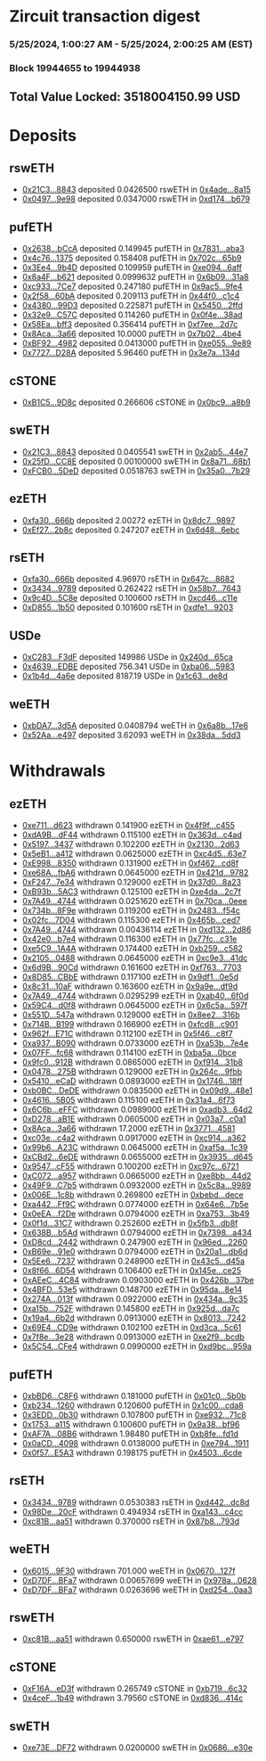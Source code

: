 # Zircuit transaction digest
### 5/25/2024, 1:00:27 AM - 5/25/2024, 2:00:25 AM (EST)
### Block 19944655 to 19944938

## Total Value Locked: 3518004150.99 USD

# Deposits
## rswETH
- [0x21C3...8843](https://etherscan.io/address/0x21C3190440BA360A06C225044beD1Ca2A5CD8843) deposited 0.0426500 rswETH in [0x4ade...8a15](https://etherscan.io/tx/0x21C3190440BA360A06C225044beD1Ca2A5CD8843)
- [0x0497...9e98](https://etherscan.io/address/0x0497d7e66B5429A8cD090C452529f6F12c5c9e98) deposited 0.0347000 rswETH in [0xd174...b679](https://etherscan.io/tx/0x0497d7e66B5429A8cD090C452529f6F12c5c9e98)
## pufETH
- [0x2638...bCcA](https://etherscan.io/address/0x26386b71fafeBE25f312B4E4B4e2c9FcA02DbCcA) deposited 0.149945 pufETH in [0x7831...aba3](https://etherscan.io/tx/0x26386b71fafeBE25f312B4E4B4e2c9FcA02DbCcA)
- [0x4c76...1375](https://etherscan.io/address/0x4c76f1B4fB3232C2DEf2fF458B58F36333711375) deposited 0.158408 pufETH in [0x702c...65b9](https://etherscan.io/tx/0x4c76f1B4fB3232C2DEf2fF458B58F36333711375)
- [0x3Ee4...9b4D](https://etherscan.io/address/0x3Ee4d10Ac0Fd4d2e5F18a1656C4268b092519b4D) deposited 0.109959 pufETH in [0xe094...6aff](https://etherscan.io/tx/0x3Ee4d10Ac0Fd4d2e5F18a1656C4268b092519b4D)
- [0x8a4F...b621](https://etherscan.io/address/0x8a4F2B9577BBe5894e5788E691d085e81b2eb621) deposited 0.0999632 pufETH in [0x6b09...31a8](https://etherscan.io/tx/0x8a4F2B9577BBe5894e5788E691d085e81b2eb621)
- [0xc933...7Ce7](https://etherscan.io/address/0xc933138aDA1CBeb9A1405516985755e886Fa7Ce7) deposited 0.247180 pufETH in [0x9ac5...9fe4](https://etherscan.io/tx/0xc933138aDA1CBeb9A1405516985755e886Fa7Ce7)
- [0x2f58...60bA](https://etherscan.io/address/0x2f58766488e61725Ea4fB0D60191eC5dB64D60bA) deposited 0.209113 pufETH in [0x44f0...c1c4](https://etherscan.io/tx/0x2f58766488e61725Ea4fB0D60191eC5dB64D60bA)
- [0x4380...99D3](https://etherscan.io/address/0x4380F497b84d66E8C8C9A9fb01b66b7305e699D3) deposited 0.225871 pufETH in [0x5450...2ffd](https://etherscan.io/tx/0x4380F497b84d66E8C8C9A9fb01b66b7305e699D3)
- [0x32e9...C57C](https://etherscan.io/address/0x32e91698d19E550bBcD28d2A4287000d363dC57C) deposited 0.114260 pufETH in [0x0f4e...38ad](https://etherscan.io/tx/0x32e91698d19E550bBcD28d2A4287000d363dC57C)
- [0x58Ea...bff3](https://etherscan.io/address/0x58Ea3CeDD694ED361d1428426e63F0B6879cbff3) deposited 0.356414 pufETH in [0xf7ee...2d7c](https://etherscan.io/tx/0x58Ea3CeDD694ED361d1428426e63F0B6879cbff3)
- [0x8Aca...3a66](https://etherscan.io/address/0x8Aca068916165e7FCB8a0F0B39D4D205C0a13a66) deposited 10.0000 pufETH in [0x7b02...4be4](https://etherscan.io/tx/0x8Aca068916165e7FCB8a0F0B39D4D205C0a13a66)
- [0xBF92...4982](https://etherscan.io/address/0xBF92620478dd964caC8e0d8D98BF3336727f4982) deposited 0.0413000 pufETH in [0xe055...9e89](https://etherscan.io/tx/0xBF92620478dd964caC8e0d8D98BF3336727f4982)
- [0x7727...D28A](https://etherscan.io/address/0x77275D740368C4716A6e940fc217680e2901D28A) deposited 5.96460 pufETH in [0x3e7a...134d](https://etherscan.io/tx/0x77275D740368C4716A6e940fc217680e2901D28A)
## cSTONE
- [0xB1C5...9D8c](https://etherscan.io/address/0xB1C5c42eC46600AD53995cF6Bd93141bAc929D8c) deposited 0.266606 cSTONE in [0x0bc9...a8b9](https://etherscan.io/tx/0xB1C5c42eC46600AD53995cF6Bd93141bAc929D8c)
## swETH
- [0x21C3...8843](https://etherscan.io/address/0x21C3190440BA360A06C225044beD1Ca2A5CD8843) deposited 0.0405541 swETH in [0x2ab5...44e7](https://etherscan.io/tx/0x21C3190440BA360A06C225044beD1Ca2A5CD8843)
- [0x25fD...CC8E](https://etherscan.io/address/0x25fDC65864Dbd3Fe818F6261547F6bD52261CC8E) deposited 0.00100000 swETH in [0x8a71...68b1](https://etherscan.io/tx/0x25fDC65864Dbd3Fe818F6261547F6bD52261CC8E)
- [0xFCB0...5DeD](https://etherscan.io/address/0xFCB0A84EB5F14E15A51f0e0Fe8A27dedb7285DeD) deposited 0.0518763 swETH in [0x35a0...7b29](https://etherscan.io/tx/0xFCB0A84EB5F14E15A51f0e0Fe8A27dedb7285DeD)
## ezETH
- [0xfa30...666b](https://etherscan.io/address/0xfa30A953BC9311D78B87Acff7fD775a731C5666b) deposited 2.00272 ezETH in [0x8dc7...9897](https://etherscan.io/tx/0xfa30A953BC9311D78B87Acff7fD775a731C5666b)
- [0xEf27...2b8c](https://etherscan.io/address/0xEf276A0BeF71131Cf67115566FE41f9a8a272b8c) deposited 0.247207 ezETH in [0x6d48...6ebc](https://etherscan.io/tx/0xEf276A0BeF71131Cf67115566FE41f9a8a272b8c)
## rsETH
- [0xfa30...666b](https://etherscan.io/address/0xfa30A953BC9311D78B87Acff7fD775a731C5666b) deposited 4.96970 rsETH in [0x647c...8682](https://etherscan.io/tx/0xfa30A953BC9311D78B87Acff7fD775a731C5666b)
- [0x3434...9789](https://etherscan.io/address/0x34349c5569e7B846c3558961552D2202760A9789) deposited 0.262422 rsETH in [0x58b7...7643](https://etherscan.io/tx/0x34349c5569e7B846c3558961552D2202760A9789)
- [0x9c4D...5C8e](https://etherscan.io/address/0x9c4D974BA6f786858D528e84d29b91615Bb95C8e) deposited 0.100600 rsETH in [0xcd46...c11e](https://etherscan.io/tx/0x9c4D974BA6f786858D528e84d29b91615Bb95C8e)
- [0xD855...1b50](https://etherscan.io/address/0xD855B1a0c5068D8238E10cd5AB3ffBB085281b50) deposited 0.101600 rsETH in [0xdfe1...9203](https://etherscan.io/tx/0xD855B1a0c5068D8238E10cd5AB3ffBB085281b50)
## USDe
- [0xC283...F3dF](https://etherscan.io/address/0xC283b1AB8fe48B5A9C100e6DF72c676e8B29F3dF) deposited 149986 USDe in [0x240d...65ca](https://etherscan.io/tx/0xC283b1AB8fe48B5A9C100e6DF72c676e8B29F3dF)
- [0x4639...EDBE](https://etherscan.io/address/0x463990F18f65c60f2B670f7E507be2935a82EDBE) deposited 756.341 USDe in [0xba06...5983](https://etherscan.io/tx/0x463990F18f65c60f2B670f7E507be2935a82EDBE)
- [0x1b4d...4a6e](https://etherscan.io/address/0x1b4dc70984f8bd79D2f96ca7eCF6D0ae9df44a6e) deposited 8187.19 USDe in [0x1c63...de8d](https://etherscan.io/tx/0x1b4dc70984f8bd79D2f96ca7eCF6D0ae9df44a6e)
## weETH
- [0xbDA7...3d5A](https://etherscan.io/address/0xbDA710801342531aDb023df62D6eCCdcEe893d5A) deposited 0.0408794 weETH in [0x6a8b...17e6](https://etherscan.io/tx/0xbDA710801342531aDb023df62D6eCCdcEe893d5A)
- [0x52Aa...e497](https://etherscan.io/address/0x52Aa899454998Be5b000Ad077a46Bbe360F4e497) deposited 3.62093 weETH in [0x38da...5dd3](https://etherscan.io/tx/0x52Aa899454998Be5b000Ad077a46Bbe360F4e497)
# Withdrawals
## ezETH
- [0xe711...d623](https://etherscan.io/address/0xe71178a79F8678504adDDC3cFf9155fddc42d623) withdrawn 0.141900 ezETH in [0x4f9f...c455](https://etherscan.io/tx/0xe71178a79F8678504adDDC3cFf9155fddc42d623)
- [0xdA9B...dF44](https://etherscan.io/address/0xdA9B4b035d3BeAf81Ec0A29f5637B951C402dF44) withdrawn 0.115100 ezETH in [0x363d...c4ad](https://etherscan.io/tx/0xdA9B4b035d3BeAf81Ec0A29f5637B951C402dF44)
- [0x5197...3437](https://etherscan.io/address/0x5197989eAAFF7f4295ebA2925eB60Bb9e7993437) withdrawn 0.102200 ezETH in [0x2130...2d63](https://etherscan.io/tx/0x5197989eAAFF7f4295ebA2925eB60Bb9e7993437)
- [0x5eB1...a412](https://etherscan.io/address/0x5eB1b6B00782E66472634968f51120DeDE2Ca412) withdrawn 0.0625000 ezETH in [0xc4d5...63e7](https://etherscan.io/tx/0x5eB1b6B00782E66472634968f51120DeDE2Ca412)
- [0xE998...8350](https://etherscan.io/address/0xE9984379df181E17c76Faef1cC60430C0C648350) withdrawn 0.131900 ezETH in [0xf462...cd8f](https://etherscan.io/tx/0xE9984379df181E17c76Faef1cC60430C0C648350)
- [0xe68A...fbA6](https://etherscan.io/address/0xe68AC68967BE411F74187bAab40030153F17fbA6) withdrawn 0.0645000 ezETH in [0x421d...9782](https://etherscan.io/tx/0xe68AC68967BE411F74187bAab40030153F17fbA6)
- [0xF247...7e34](https://etherscan.io/address/0xF2472A2be01Aea07CEf6B9691FF6e5c18B8d7e34) withdrawn 0.129000 ezETH in [0x37d0...8a23](https://etherscan.io/tx/0xF2472A2be01Aea07CEf6B9691FF6e5c18B8d7e34)
- [0xB93b...5AC3](https://etherscan.io/address/0xB93beE17CCE47B4cB5FeB25B14cF5F19d31F5AC3) withdrawn 0.125100 ezETH in [0xe4da...2c7f](https://etherscan.io/tx/0xB93beE17CCE47B4cB5FeB25B14cF5F19d31F5AC3)
- [0x7A49...4744](https://etherscan.io/address/0x7A493Be5c2ce014cD049Bf178a1ac0Db1B434744) withdrawn 0.0251620 ezETH in [0x70ca...0eee](https://etherscan.io/tx/0x7A493Be5c2ce014cD049Bf178a1ac0Db1B434744)
- [0x734b...8F9e](https://etherscan.io/address/0x734bB9BF405D3Bb469f34cCeB02C1B25670b8F9e) withdrawn 0.119200 ezETH in [0x2483...f54c](https://etherscan.io/tx/0x734bB9BF405D3Bb469f34cCeB02C1B25670b8F9e)
- [0x02fc...7D04](https://etherscan.io/address/0x02fcDdF98ff2747fB9C3518Bb6BB4ef5F9427D04) withdrawn 0.115300 ezETH in [0x465b...ced7](https://etherscan.io/tx/0x02fcDdF98ff2747fB9C3518Bb6BB4ef5F9427D04)
- [0x7A49...4744](https://etherscan.io/address/0x7A493Be5c2ce014cD049Bf178a1ac0Db1B434744) withdrawn 0.00436114 ezETH in [0xd132...2d86](https://etherscan.io/tx/0x7A493Be5c2ce014cD049Bf178a1ac0Db1B434744)
- [0x42e0...b7e4](https://etherscan.io/address/0x42e07a5eAE2e6a7b52646b3c9a0725247efcb7e4) withdrawn 0.116300 ezETH in [0x77fc...c31e](https://etherscan.io/tx/0x42e07a5eAE2e6a7b52646b3c9a0725247efcb7e4)
- [0xe5C9...1A4A](https://etherscan.io/address/0xe5C9E40C4912e22C28190068d635B3bD15231A4A) withdrawn 0.174400 ezETH in [0xb259...c582](https://etherscan.io/tx/0xe5C9E40C4912e22C28190068d635B3bD15231A4A)
- [0x2105...0488](https://etherscan.io/address/0x21054Eb9C9797dA56ca77f7E4b58b7c6D0D40488) withdrawn 0.0645000 ezETH in [0xc9e3...41dc](https://etherscan.io/tx/0x21054Eb9C9797dA56ca77f7E4b58b7c6D0D40488)
- [0x6d9B...90Cd](https://etherscan.io/address/0x6d9Bf2D6E2079f571F833af62d4B779e132090Cd) withdrawn 0.161600 ezETH in [0xf763...7703](https://etherscan.io/tx/0x6d9Bf2D6E2079f571F833af62d4B779e132090Cd)
- [0x8D85...CBbE](https://etherscan.io/address/0x8D85edDf148E0CF48564d057dDC270a4E598CBbE) withdrawn 0.117100 ezETH in [0x9df1...0e5d](https://etherscan.io/tx/0x8D85edDf148E0CF48564d057dDC270a4E598CBbE)
- [0x8c31...10aF](https://etherscan.io/address/0x8c3158Da8E393184dA9d9FF06A028981E7e410aF) withdrawn 0.163600 ezETH in [0x9a9e...df9d](https://etherscan.io/tx/0x8c3158Da8E393184dA9d9FF06A028981E7e410aF)
- [0x7A49...4744](https://etherscan.io/address/0x7A493Be5c2ce014cD049Bf178a1ac0Db1B434744) withdrawn 0.0295299 ezETH in [0xab40...6f0d](https://etherscan.io/tx/0x7A493Be5c2ce014cD049Bf178a1ac0Db1B434744)
- [0x59C4...d0f8](https://etherscan.io/address/0x59C401bdB5E2f42F86B046b50a62B34ADcc9d0f8) withdrawn 0.0645000 ezETH in [0x6c5a...597f](https://etherscan.io/tx/0x59C401bdB5E2f42F86B046b50a62B34ADcc9d0f8)
- [0x551D...547a](https://etherscan.io/address/0x551DF6ff5f0BbeB3993a1D4cD2e71181d0eA547a) withdrawn 0.129000 ezETH in [0x8ee2...316b](https://etherscan.io/tx/0x551DF6ff5f0BbeB3993a1D4cD2e71181d0eA547a)
- [0x714B...B199](https://etherscan.io/address/0x714BADAE0a9fB65b81da75A60658Ab692211B199) withdrawn 0.166900 ezETH in [0xfcd8...c901](https://etherscan.io/tx/0x714BADAE0a9fB65b81da75A60658Ab692211B199)
- [0x962f...E71C](https://etherscan.io/address/0x962f84Ea7d07b3170DBB48Af1184bCf3ac75E71C) withdrawn 0.112100 ezETH in [0x5f46...c8f7](https://etherscan.io/tx/0x962f84Ea7d07b3170DBB48Af1184bCf3ac75E71C)
- [0xa937...B090](https://etherscan.io/address/0xa93767eC9F78Bf34d0B8a78C64AB8cbE768eB090) withdrawn 0.0733000 ezETH in [0xa53b...7e4e](https://etherscan.io/tx/0xa93767eC9F78Bf34d0B8a78C64AB8cbE768eB090)
- [0x07FF...fc68](https://etherscan.io/address/0x07FFd072aF288ebfa43cE04B4628fC8Cab86fc68) withdrawn 0.114100 ezETH in [0xba5a...0bce](https://etherscan.io/tx/0x07FFd072aF288ebfa43cE04B4628fC8Cab86fc68)
- [0x9fc0...912B](https://etherscan.io/address/0x9fc04c97e0CDD2676C9EEe7F5D7Bf11251c1912B) withdrawn 0.0865000 ezETH in [0xf914...31b8](https://etherscan.io/tx/0x9fc04c97e0CDD2676C9EEe7F5D7Bf11251c1912B)
- [0x0478...275B](https://etherscan.io/address/0x0478B319B80C13c05B65Bf8F8DC610799dBC275B) withdrawn 0.129000 ezETH in [0x264c...9fbb](https://etherscan.io/tx/0x0478B319B80C13c05B65Bf8F8DC610799dBC275B)
- [0x5410...eCaD](https://etherscan.io/address/0x5410D3dc12C902d1Df95ceB8053d63d1A803eCaD) withdrawn 0.0893000 ezETH in [0x1746...18ff](https://etherscan.io/tx/0x5410D3dc12C902d1Df95ceB8053d63d1A803eCaD)
- [0xb0BC...DeDE](https://etherscan.io/address/0xb0BC379d8Ff980af94F53A7a6D02539C98a1DeDE) withdrawn 0.0835000 ezETH in [0x09d9...48e1](https://etherscan.io/tx/0xb0BC379d8Ff980af94F53A7a6D02539C98a1DeDE)
- [0x4616...5B05](https://etherscan.io/address/0x4616E48675F5a45931AF50074A78dB58777a5B05) withdrawn 0.115100 ezETH in [0x31a4...6f73](https://etherscan.io/tx/0x4616E48675F5a45931AF50074A78dB58777a5B05)
- [0x6C6b...eFFC](https://etherscan.io/address/0x6C6bcC37e1b613b4466dBc0eBAF1958A9F76eFFC) withdrawn 0.0989000 ezETH in [0xadb3...64d2](https://etherscan.io/tx/0x6C6bcC37e1b613b4466dBc0eBAF1958A9F76eFFC)
- [0xD278...aB1E](https://etherscan.io/address/0xD278712CfbD5C2724bD15A65cAC686859008aB1E) withdrawn 0.0605000 ezETH in [0x03a7...c0a1](https://etherscan.io/tx/0xD278712CfbD5C2724bD15A65cAC686859008aB1E)
- [0x8Aca...3a66](https://etherscan.io/address/0x8Aca068916165e7FCB8a0F0B39D4D205C0a13a66) withdrawn 17.2000 ezETH in [0x3771...4581](https://etherscan.io/tx/0x8Aca068916165e7FCB8a0F0B39D4D205C0a13a66)
- [0xc03e...c4a2](https://etherscan.io/address/0xc03e9EC1D93ae18020EEea0C0a06CCf95C3Ac4a2) withdrawn 0.0917000 ezETH in [0xc914...a362](https://etherscan.io/tx/0xc03e9EC1D93ae18020EEea0C0a06CCf95C3Ac4a2)
- [0x99b6...A23C](https://etherscan.io/address/0x99b6046BE00B077bc6917a725a8018fa3b6BA23C) withdrawn 0.0645000 ezETH in [0xaf5a...1c39](https://etherscan.io/tx/0x99b6046BE00B077bc6917a725a8018fa3b6BA23C)
- [0xCBd2...6eDE](https://etherscan.io/address/0xCBd2239EC9Db2509e1ca9a736bE433514e4b6eDE) withdrawn 0.0655000 ezETH in [0x3935...d645](https://etherscan.io/tx/0xCBd2239EC9Db2509e1ca9a736bE433514e4b6eDE)
- [0x9547...cF55](https://etherscan.io/address/0x95475e559bfc74A19c89ECE35752c667CB9dcF55) withdrawn 0.100200 ezETH in [0xc97c...6721](https://etherscan.io/tx/0x95475e559bfc74A19c89ECE35752c667CB9dcF55)
- [0xC072...a957](https://etherscan.io/address/0xC072dafA9Bd862078117f8A1159EE8f1B235a957) withdrawn 0.0665000 ezETH in [0xe8bb...44d2](https://etherscan.io/tx/0xC072dafA9Bd862078117f8A1159EE8f1B235a957)
- [0x49F9...C7b5](https://etherscan.io/address/0x49F991E537193572cca26164Da4d0418b3FfC7b5) withdrawn 0.0932000 ezETH in [0x5c8a...9989](https://etherscan.io/tx/0x49F991E537193572cca26164Da4d0418b3FfC7b5)
- [0x006E...1c8b](https://etherscan.io/address/0x006E8263ea60a50376e7FDc0f0Baf09a44721c8b) withdrawn 0.269800 ezETH in [0xbebd...dece](https://etherscan.io/tx/0x006E8263ea60a50376e7FDc0f0Baf09a44721c8b)
- [0xa442...Ff9C](https://etherscan.io/address/0xa44287731730BAbC62fb9913dE465ed61B77Ff9C) withdrawn 0.0774000 ezETH in [0x64e6...7b5e](https://etherscan.io/tx/0xa44287731730BAbC62fb9913dE465ed61B77Ff9C)
- [0x0eEA...f2De](https://etherscan.io/address/0x0eEA2eDb1031f1dd5E2Be8183725e88d19E3f2De) withdrawn 0.0794000 ezETH in [0xa753...3b49](https://etherscan.io/tx/0x0eEA2eDb1031f1dd5E2Be8183725e88d19E3f2De)
- [0x0f1d...31C7](https://etherscan.io/address/0x0f1d82dA22242Cb58c15c24401AF1deAaaFB31C7) withdrawn 0.252600 ezETH in [0x5fb3...db8f](https://etherscan.io/tx/0x0f1d82dA22242Cb58c15c24401AF1deAaaFB31C7)
- [0x638B...b5Ad](https://etherscan.io/address/0x638BEcA9bEEFc209759D8382f01972F148c3b5Ad) withdrawn 0.0794000 ezETH in [0x7398...a434](https://etherscan.io/tx/0x638BEcA9bEEFc209759D8382f01972F148c3b5Ad)
- [0xD8cd...2442](https://etherscan.io/address/0xD8cd3250108B8fF2780bA2ED231584CC83492442) withdrawn 0.247900 ezETH in [0x96ed...2260](https://etherscan.io/tx/0xD8cd3250108B8fF2780bA2ED231584CC83492442)
- [0xB69e...91e0](https://etherscan.io/address/0xB69e8A9eCE08a0544C505b415a40095905E691e0) withdrawn 0.0794000 ezETH in [0x20a1...db6d](https://etherscan.io/tx/0xB69e8A9eCE08a0544C505b415a40095905E691e0)
- [0x5Ee6...7237](https://etherscan.io/address/0x5Ee690A60e50b939cAe4273156cc2918A7eD7237) withdrawn 0.248900 ezETH in [0x43c5...d45a](https://etherscan.io/tx/0x5Ee690A60e50b939cAe4273156cc2918A7eD7237)
- [0x8f66...6D54](https://etherscan.io/address/0x8f661ca6b7256c9D846B5F9dAb5e62cfDA7C6D54) withdrawn 0.106400 ezETH in [0x145e...ce25](https://etherscan.io/tx/0x8f661ca6b7256c9D846B5F9dAb5e62cfDA7C6D54)
- [0xAEeC...4C84](https://etherscan.io/address/0xAEeC806335689e73D7c0eEc8359F5a85638a4C84) withdrawn 0.0903000 ezETH in [0x426b...37be](https://etherscan.io/tx/0xAEeC806335689e73D7c0eEc8359F5a85638a4C84)
- [0x4BFD...53e5](https://etherscan.io/address/0x4BFD787E8bD0cEBD58032555cb61b2A8103d53e5) withdrawn 0.148700 ezETH in [0x95da...8e14](https://etherscan.io/tx/0x4BFD787E8bD0cEBD58032555cb61b2A8103d53e5)
- [0x274A...013f](https://etherscan.io/address/0x274A51EFa25BC97edFE312762E66438E1397013f) withdrawn 0.0922000 ezETH in [0x434a...9c35](https://etherscan.io/tx/0x274A51EFa25BC97edFE312762E66438E1397013f)
- [0xa15b...752F](https://etherscan.io/address/0xa15be3eE247D235998A21Ca3A1e6e78B14a9752F) withdrawn 0.145800 ezETH in [0x925d...da7c](https://etherscan.io/tx/0xa15be3eE247D235998A21Ca3A1e6e78B14a9752F)
- [0x19a4...6b2d](https://etherscan.io/address/0x19a43c72fb1A18C32bfcCa5b9916647e9Ae96b2d) withdrawn 0.0913000 ezETH in [0x8013...7242](https://etherscan.io/tx/0x19a43c72fb1A18C32bfcCa5b9916647e9Ae96b2d)
- [0x69E4...CD9e](https://etherscan.io/address/0x69E488Cc5567340B1C1D11BFe683aD95871FCD9e) withdrawn 0.102100 ezETH in [0xd3ca...5c61](https://etherscan.io/tx/0x69E488Cc5567340B1C1D11BFe683aD95871FCD9e)
- [0x7f8e...3e28](https://etherscan.io/address/0x7f8eD68962619f169501a91bb96a3dFBE81a3e28) withdrawn 0.0913000 ezETH in [0xe2f9...bcdb](https://etherscan.io/tx/0x7f8eD68962619f169501a91bb96a3dFBE81a3e28)
- [0x5C54...CFe4](https://etherscan.io/address/0x5C546E855Fb002Fd0C54d7E8d6F5Bc13D377CFe4) withdrawn 0.0990000 ezETH in [0xd9bc...959a](https://etherscan.io/tx/0x5C546E855Fb002Fd0C54d7E8d6F5Bc13D377CFe4)
## pufETH
- [0xbBD6...C8F6](https://etherscan.io/address/0xbBD6f601EcC6d7a9e4C7a52aB6691b1250C0C8F6) withdrawn 0.181000 pufETH in [0x01c0...5b0b](https://etherscan.io/tx/0xbBD6f601EcC6d7a9e4C7a52aB6691b1250C0C8F6)
- [0xb234...1260](https://etherscan.io/address/0xb234569C29BE07f2FBd6202658348E2882a61260) withdrawn 0.120600 pufETH in [0x1c00...cda8](https://etherscan.io/tx/0xb234569C29BE07f2FBd6202658348E2882a61260)
- [0x3EDD...0b30](https://etherscan.io/address/0x3EDDa8D541aaBe3b7723378B8FcbC952A5b30b30) withdrawn 0.107800 pufETH in [0xe932...71c8](https://etherscan.io/tx/0x3EDDa8D541aaBe3b7723378B8FcbC952A5b30b30)
- [0x1753...a115](https://etherscan.io/address/0x175313EE0B0Fb3fECAF46312c571442720A3a115) withdrawn 0.100600 pufETH in [0x9a38...bf96](https://etherscan.io/tx/0x175313EE0B0Fb3fECAF46312c571442720A3a115)
- [0xAF7A...08B6](https://etherscan.io/address/0xAF7A486D77b50a9BB1deF274Df504A52e8a908B6) withdrawn 1.98480 pufETH in [0xb8fe...fd1d](https://etherscan.io/tx/0xAF7A486D77b50a9BB1deF274Df504A52e8a908B6)
- [0x0aCD...4098](https://etherscan.io/address/0x0aCDCB08f78B940A7F25223C511e7D8fE10B4098) withdrawn 0.0138000 pufETH in [0xe794...1911](https://etherscan.io/tx/0x0aCDCB08f78B940A7F25223C511e7D8fE10B4098)
- [0x0f57...E5A3](https://etherscan.io/address/0x0f57970221B6dc6e321457811deC154f4aD8E5A3) withdrawn 0.198175 pufETH in [0x4503...6cde](https://etherscan.io/tx/0x0f57970221B6dc6e321457811deC154f4aD8E5A3)
## rsETH
- [0x3434...9789](https://etherscan.io/address/0x34349c5569e7B846c3558961552D2202760A9789) withdrawn 0.0530383 rsETH in [0xd442...dc8d](https://etherscan.io/tx/0x34349c5569e7B846c3558961552D2202760A9789)
- [0x98De...20cF](https://etherscan.io/address/0x98DeE2F43682a89f1C8405ADEaadd47Ba2DE20cF) withdrawn 0.494934 rsETH in [0xa143...c4cc](https://etherscan.io/tx/0x98DeE2F43682a89f1C8405ADEaadd47Ba2DE20cF)
- [0xc81B...aa51](https://etherscan.io/address/0xc81BaBE7D028313E2D15A9089c0b0b7EBFB2aa51) withdrawn 0.370000 rsETH in [0x87b8...793d](https://etherscan.io/tx/0xc81BaBE7D028313E2D15A9089c0b0b7EBFB2aa51)
## weETH
- [0x6015...9F30](https://etherscan.io/address/0x6015F3Cd3b4bF854bA215a510cD3D661b52b9F30) withdrawn 701.000 weETH in [0x0670...127f](https://etherscan.io/tx/0x6015F3Cd3b4bF854bA215a510cD3D661b52b9F30)
- [0xD7DF...BFa7](https://etherscan.io/address/0xD7DF7E085214743530afF339aFC420c7c720BFa7) withdrawn 0.00657699 weETH in [0x978a...0628](https://etherscan.io/tx/0xD7DF7E085214743530afF339aFC420c7c720BFa7)
- [0xD7DF...BFa7](https://etherscan.io/address/0xD7DF7E085214743530afF339aFC420c7c720BFa7) withdrawn 0.0263696 weETH in [0xd254...0aa3](https://etherscan.io/tx/0xD7DF7E085214743530afF339aFC420c7c720BFa7)
## rswETH
- [0xc81B...aa51](https://etherscan.io/address/0xc81BaBE7D028313E2D15A9089c0b0b7EBFB2aa51) withdrawn 0.650000 rswETH in [0xae61...e797](https://etherscan.io/tx/0xc81BaBE7D028313E2D15A9089c0b0b7EBFB2aa51)
## cSTONE
- [0xF16A...eD3f](https://etherscan.io/address/0xF16AeeC729A8C20fFF20589449D7714BE7b0eD3f) withdrawn 0.265749 cSTONE in [0xb719...6c32](https://etherscan.io/tx/0xF16AeeC729A8C20fFF20589449D7714BE7b0eD3f)
- [0x4ceF...1b49](https://etherscan.io/address/0x4ceF2B19Db03838F39501a1AD37fe5cdA8F61b49) withdrawn 3.79560 cSTONE in [0xd836...414c](https://etherscan.io/tx/0x4ceF2B19Db03838F39501a1AD37fe5cdA8F61b49)
## swETH
- [0xe73E...DF72](https://etherscan.io/address/0xe73E1686afF9Cbd04196d397d69dE3f8c4d6DF72) withdrawn 0.0200000 swETH in [0x0686...e30e](https://etherscan.io/tx/0xe73E1686afF9Cbd04196d397d69dE3f8c4d6DF72)
